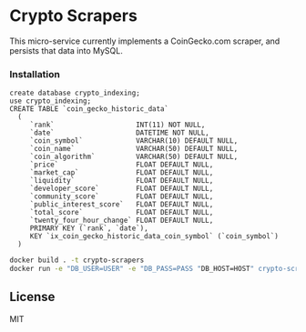 # Crypto Scrapers

This micro-service currently implements a CoinGecko.com scraper, and persists that data into MySQL. 

### Installation
```mysql
create database crypto_indexing;
use crypto_indexing;
CREATE TABLE `coin_gecko_historic_data`
  (
     `rank`                    INT(11) NOT NULL,
     `date`                    DATETIME NOT NULL,
     `coin_symbol`             VARCHAR(10) DEFAULT NULL,
     `coin_name`               VARCHAR(50) DEFAULT NULL,
     `coin_algorithm`          VARCHAR(50) DEFAULT NULL,
     `price`                   FLOAT DEFAULT NULL,
     `market_cap`              FLOAT DEFAULT NULL,
     `liquidity`               FLOAT DEFAULT NULL,
     `developer_score`         FLOAT DEFAULT NULL,
     `community_score`         FLOAT DEFAULT NULL,
     `public_interest_score`   FLOAT DEFAULT NULL,
     `total_score`             FLOAT DEFAULT NULL,
     `twenty_four_hour_change` FLOAT DEFAULT NULL,
     PRIMARY KEY (`rank`, `date`),
     KEY `ix_coin_gecko_historic_data_coin_symbol` (`coin_symbol`)
  )  
```


```sh
docker build . -t crypto-scrapers
docker run -e "DB_USER=USER" -e "DB_PASS=PASS "DB_HOST=HOST" crypto-scrapers scrapy crawl coin_gecko
```

License
----
MIT

